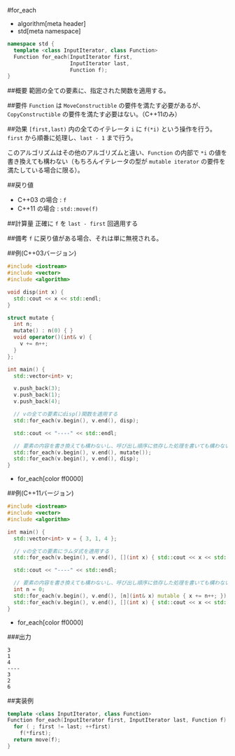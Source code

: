 #for_each
* algorithm[meta header]
* std[meta namespace]

```cpp
namespace std {
  template <class InputIterator, class Function>
  Function for_each(InputIterator first,
                    InputIterator last,
                    Function f);
}
```

##概要
範囲の全ての要素に、指定された関数を適用する。


##要件
`Function` は `MoveConstructible` の要件を満たす必要があるが、`CopyConstructible` の要件を満たす必要はない。（C++11のみ）


##効果
`[first,last)` 内の全てのイテレータ `i` に `f(*i)` という操作を行う。`first` から順番に処理し、`last - 1` まで行う。

このアルゴリズムはその他のアルゴリズムと違い、`Function` の内部で `*i` の値を書き換えても構わない（もちろんイテレータの型が `mutable iterator` の要件を満たしている場合に限る）。


##戻り値
* C++03 の場合 : `f`
* C++11 の場合 : `std::move(f)`


##計算量
正確に `f` を `last - first` 回適用する


##備考
`f` に戻り値がある場合、それは単に無視される。


##例(C++03バージョン)
```cpp
#include <iostream>
#include <vector>
#include <algorithm>

void disp(int x) {
  std::cout << x << std::endl;
}

struct mutate {
  int n;
  mutate() : n(0) { }
  void operator()(int& v) {
    v += n++;
  }
};

int main() {
  std::vector<int> v;

  v.push_back(3);
  v.push_back(1);
  v.push_back(4);

  // vの全ての要素にdisp()関数を適用する
  std::for_each(v.begin(), v.end(), disp);

  std::cout << "----" << std::endl;

  // 要素の内容を書き換えても構わないし、呼び出し順序に依存した処理を書いても構わない
  std::for_each(v.begin(), v.end(), mutate());
  std::for_each(v.begin(), v.end(), disp);
}
```
* for_each[color ff0000]


##例(C++11バージョン)
```cpp
#include <iostream>
#include <vector>
#include <algorithm>

int main() {
  std::vector<int> v = { 3, 1, 4 };

  // vの全ての要素にラムダ式を適用する
  std::for_each(v.begin(), v.end(), [](int x) { std::cout << x << std::endl; });

  std::cout << "----" << std::endl;

  // 要素の内容を書き換えても構わないし、呼び出し順序に依存した処理を書いても構わない
  int n = 0;
  std::for_each(v.begin(), v.end(), [n](int& x) mutable { x += n++; });
  std::for_each(v.begin(), v.end(), [](int x) { std::cout << x << std::endl; });
}
```
* for_each[color ff0000]


###出力
```
3
1
4
----
3
2
6
```


##実装例
```cpp
template <class InputIterator, class Function>
Function for_each(InputIterator first, InputIterator last, Function f) {
  for ( ; first != last; ++first)
    f(*first);
  return move(f);
}
```

